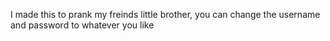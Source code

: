 I made this to prank my freinds little brother, you can change the username and password to whatever you like
